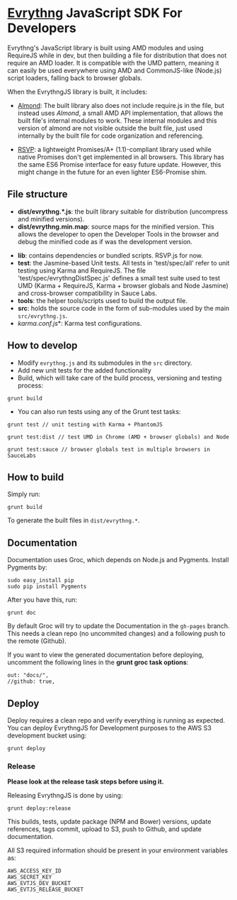 # [Evrythng](https://www.evrythng.com) JavaScript SDK For Developers

Evrythng's JavaScript library is built using AMD modules and using RequireJS while
in dev, but then building a file for distribution that does not require an AMD loader.
It is compatible with the UMD pattern, meaning it can easily be used everywhere using
AMD and CommonJS-like (Node.js) script loaders, falling back to browser globals.


When the EvrythngJS library is built, it includes:

- [Almond](https://github.com/jrburke/almond): The built library also does not include 
require.js in the file, but instead uses *Almond*, a small AMD API implementation, that 
allows the built file's internal modules to work. These internal modules and this version 
of almond are not visible outside the built file, just used internally by the built file 
for code organization and referencing.

- [RSVP](https://github.com/tildeio/rsvp.js): a lightweight Promises/A+ (1.1)-compliant
library used while native Promises don't get implemented in all browsers. This library 
has the same ES6 Promise interface for easy future update. However, this might change in 
the future for an even lighter ES6-Promise shim.


## File structure

- **dist/evrythng.*.js**: the built library suitable for distribution 
(uncompress and minified versions).
- **dist/evrythng.min.map**: source maps for the minified version. This allows the 
developer to open the Developer Tools in the browser and debug the minified code as if
was the development version.
* **lib**: contains dependencies or bundled scripts. RSVP.js for now.
* **test**: the Jasmine-based Unit tests. All tests in 'test/spec/all' refer to unit
testing using Karma and RequireJS. The file 'test/spec/evrythngDistSpec.js' defines
a small test suite used to test UMD (Karma + RequireJS, Karma + browser globals and 
Node Jasmine) and cross-browser compatibility in Sauce Labs.
* **tools**: the helper tools/scripts used to build the output file.
* **src**: holds the source code in the form of sub-modules used by the main 
`src/evrythng.js`.
* **karma.conf*.js**: Karma test configurations.

## How to develop

- Modify `evrythng.js` and its submodules in the `src` directory.
- Add new unit tests for the added functionality
- Build, which will take care of the build process, versioning and testing process:

```
grunt build
```
  
- You can also run tests using any of the Grunt test tasks:

```
grunt test // unit testing with Karma + PhantomJS    
```

```
grunt test:dist // test UMD in Chrome (AMD + browser globals) and Node
```

```
grunt test:sauce // browser globals test in multiple browsers in SauceLabs
```

## How to build

Simply run:

    grunt build

To generate the built files in `dist/evrythng.*`.

## Documentation

Documentation uses Groc, which depends on Node.js and Pygments. Install 
Pygments by:

    sudo easy_install pip
    sudo pip install Pygments
    
After you have this, run:

    grunt doc
    
By default Groc will try to update the Documentation in the `gh-pages` branch.
This needs a clean repo (no uncommited changes) and a following push to the 
remote (Github).

If you want to view the generated documentation before deploying, uncomment the
following lines in the **grunt groc task options**:

    out: "docs/",
    //github: true,

## Deploy

Deploy requires a clean repo and verify everything is running as expected. You
can deploy EvrythngJS for Development purposes to the AWS S3 development bucket
using:

    grunt deploy
  
### Release

**Please look at the release task steps before using it.**

Releasing EvrythngJS is done by using:

    grunt deploy:release
  
This builds, tests, update package (NPM and Bower) versions, update references,
tags commit, upload to S3, push to Github, and update documentation.

All S3 required information should be present in your environment variables as:

    AWS_ACCESS_KEY_ID
    AWS_SECRET_KEY
    AWS_EVTJS_DEV_BUCKET
    AWS_EVTJS_RELEASE_BUCKET